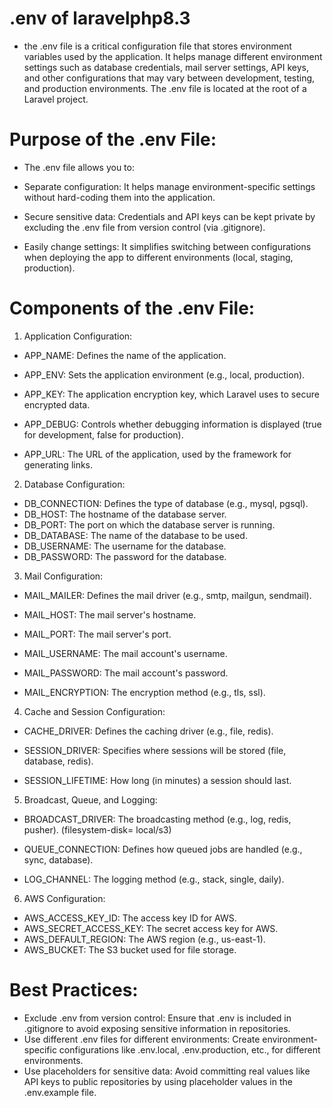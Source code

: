 # .env of laravelphp8.3 

- the .env file is a critical configuration file that stores environment variables used by the application. It helps manage different environment settings such as database credentials, mail server settings, API keys, and other configurations that may vary between development, testing, and production environments. The .env file is located at the root of a Laravel project.

# Purpose of the .env File:

- The .env file allows you to:

- Separate configuration: It helps manage environment-specific settings without hard-coding them into the application.
- Secure sensitive data: Credentials and API keys can be kept private by excluding the .env file from version control (via .gitignore).
- Easily change settings: It simplifies switching between configurations when deploying the app to different environments (local, staging, production).


# Components of the .env File:

1. Application Configuration:
- APP_NAME: Defines the name of the application.
- APP_ENV: Sets the application environment (e.g., local, production).

- APP_KEY: The application encryption key, which Laravel uses to secure encrypted data.

- APP_DEBUG: Controls whether debugging information is displayed (true for development, false for production).

- APP_URL: The URL of the application, used by the framework for generating links.


2. Database Configuration:

- DB_CONNECTION: Defines the type of database (e.g., mysql, pgsql).
- DB_HOST: The hostname of the database server.
- DB_PORT: The port on which the database server is running.
- DB_DATABASE: The name of the database to be used.
- DB_USERNAME: The username for the database.
- DB_PASSWORD: The password for the database.


3. Mail Configuration:

- MAIL_MAILER: Defines the mail driver (e.g., smtp, mailgun, sendmail).
- MAIL_HOST: The mail server's hostname.
- MAIL_PORT: The mail server's port.

- MAIL_USERNAME: The mail account's username.

- MAIL_PASSWORD: The mail account's password.

- MAIL_ENCRYPTION: The encryption method (e.g., tls, ssl).

4. Cache and Session Configuration:

- CACHE_DRIVER: Defines the caching driver (e.g., file, redis).

- SESSION_DRIVER: Specifies where sessions will be stored (file, database, redis).

- SESSION_LIFETIME: How long (in minutes) a session should last.

5. Broadcast, Queue, and Logging:

- BROADCAST_DRIVER: The broadcasting method (e.g., log, redis, pusher). (filesystem-disk= local/s3)

- QUEUE_CONNECTION: Defines how queued jobs are handled (e.g., sync, database).

- LOG_CHANNEL: The logging method (e.g., stack, single, daily).


6. AWS Configuration:

- AWS_ACCESS_KEY_ID: The access key ID for AWS.
- AWS_SECRET_ACCESS_KEY: The secret access key for AWS.
- AWS_DEFAULT_REGION: The AWS region (e.g., us-east-1).
- AWS_BUCKET: The S3 bucket used for file storage.


# Best Practices:
- Exclude .env from version control: Ensure that .env is included in .gitignore to avoid exposing sensitive information in repositories.
- Use different .env files for different environments: Create environment-specific configurations like .env.local, .env.production, etc., for different environments.
- Use placeholders for sensitive data: Avoid committing real values like API keys to public repositories by using placeholder values in the .env.example file.